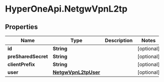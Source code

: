 # HyperOneApi.NetgwVpnL2tp

## Properties
Name | Type | Description | Notes
------------ | ------------- | ------------- | -------------
**id** | **String** |  | [optional] 
**preSharedSecret** | **String** |  | [optional] 
**clientPrefix** | **String** |  | [optional] 
**user** | [**NetgwVpnL2tpUser**](NetgwVpnL2tpUser.md) |  | [optional] 


